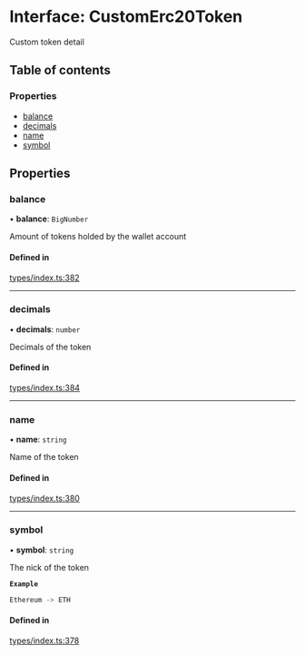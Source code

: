 # Interface: CustomErc20Token

Custom token detail

## Table of contents

### Properties

- [balance](CustomErc20Token.md#balance)
- [decimals](CustomErc20Token.md#decimals)
- [name](CustomErc20Token.md#name)
- [symbol](CustomErc20Token.md#symbol)

## Properties

### balance

• **balance**: `BigNumber`

Amount of tokens holded by the wallet account

#### Defined in

[types/index.ts:382](https://github.com/nevermined-io/react-components/blob/090277e/catalog/src/types/index.ts#L382)

___

### decimals

• **decimals**: `number`

Decimals of the token

#### Defined in

[types/index.ts:384](https://github.com/nevermined-io/react-components/blob/090277e/catalog/src/types/index.ts#L384)

___

### name

• **name**: `string`

Name of the token

#### Defined in

[types/index.ts:380](https://github.com/nevermined-io/react-components/blob/090277e/catalog/src/types/index.ts#L380)

___

### symbol

• **symbol**: `string`

The nick of the token

**`Example`**

```ts
Ethereum -> ETH
```

#### Defined in

[types/index.ts:378](https://github.com/nevermined-io/react-components/blob/090277e/catalog/src/types/index.ts#L378)
